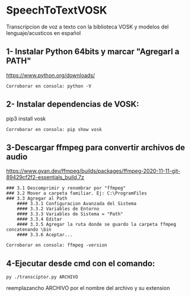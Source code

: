 # SpeechToTextVOSK
Transcripcion de voz a texto con la biblioteca VOSK y modelos del lenguaje/acusticos en español


## 1- Instalar Python 64bits y marcar "Agregarl a PATH"  
	
https://www.python.org/downloads/

	Corroborar en consola: python -V


## 2- Instalar dependencias de VOSK:

pip3 install vosk

	Corroborar en consola: pip show vosk


## 3-Descargar ffmpeg para convertir archivos de audio

https://www.gyan.dev/ffmpeg/builds/packages/ffmpeg-2020-11-11-git-89429cf2f2-essentials_build.7z

	### 3.1 Descomprimir y renombrar por "ffmpeg"
	### 3.2 Mover a carpeta familiar. Ej: C:\ProgramFiles
	### 3.3 Agregar al Path 
		#### 3.3.1 Configuracion Avanzada del Sistema
		#### 3.3.2 Variables de Entorno
		#### 3.3.3 Variables de Sistema = "Path"
		#### 3.3.4 Editar
		#### 3.3.5 Agregar la ruta donde se guardo la carpeta ffmpeg concatenando \bin
		#### 3.3.6 Aceptar...

	Corroborar en consola: ffmpeg -version


## 4-Ejecutar desde cmd con el comando:
	
	py ./transciptor.py ARCHIVO

 reemplazancho ARCHIVO por el nombre del archivo y su extension
